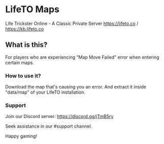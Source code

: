 # LifeTO Maps
Life Trickster Online - A Classic Private Server
https://lifeto.co / https://kb.lifeto.co

## What is this?

For players who are experiencing "Map Move Failed" error when entering certain maps.

### How to use it?

Download the map that's causing you an error. And extract it inside "data/map" of your LifeTO installation.

### Support

Join our Discord server: https://discord.gg/jTmB5ry

Seek assistance in our #support channel.

Happy gaming!
 
